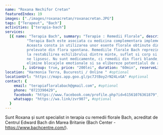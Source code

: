 ```yaml
---
name: "Roxana Nechifor Cretan"
featuredIndex: 19
images: ["./images/roxanacretan/roxanacretan.JPG"]
tags: ["Terapeut", "Bach"]
activities: ["terapia-bach"]
services:
  [{ name: "Terapia Bach", summary: "Terapie : Remedii Florale", description: [
          "Terapia Bach este asociata cu medicina complementara implementata de doctorul Edward Bach.
          Aceasta consta in utilizarea unor esente florale obtinute din ingrediente naturale non-toxice,
          prelevate din flora spontana. Remediile florale Bach reprezinta o forma de terapie care contribuie
          la restabilirea echilibrului dintre minte, suflet si corp si la insusirea unor calitati opuse celor care
          ne lipsesc. Nu sunt medicamente, ci remedii din flori blande, fara contraindicatii, capabile sa
          elimine blocajele emotionale si sa elibereze potentialul de autovindecare pe care il avem cu totii.",
        ], isGroup: true, price: "200lei", duration: "60min", reserveLink: "https://wa.link/zvr907" }]
location: "Harmonia Terra, Bucuresti / Online " #optional
locationUrl: "https://maps.app.goo.gl/pc7JtBoy2rN24LvGA" #optional
contact: {
    email: "terapiafloralabach@gmail.com", #optional
    phone: "0723390429",
    facebook: "https://www.facebook.com/profile.php?id=61561076361879", #optional
    whatsapp: "https://wa.link/zvr907", #optional
  }
---
```


Sunt Roxana și sunt specialist in terapia cu remedii florale Bach, acreditat de Centrul Edward Bach din Marea Britanie
(Bach Center - https://www.bachcentre.com/).
